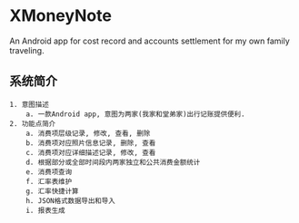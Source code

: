# XMoneyNote
An Android app for cost record and accounts settlement for my own family traveling.
## 系统简介
	1. 意图描述
		a. 一款Android app, 意图为两家(我家和堂弟家)出行记账提供便利.
	2. 功能点简介
		a. 消费项层级记录, 修改, 查看, 删除
		b. 消费项对应照片信息记录, 删除, 查看
		c. 消费项对应详细描述记录, 修改, 查看
		d. 根据部分或全部时间段内两家独立和公共消费金额统计
		e. 消费项查询
		f. 汇率表维护
		g. 汇率快捷计算
		h. JSON格式数据导出和导入
		i. 报表生成

